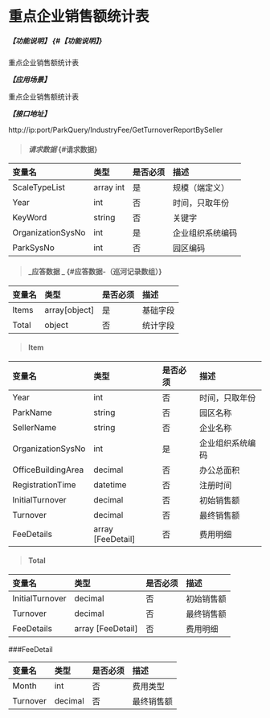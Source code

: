 # 重点企业销售额统计表

##### _【功能说明】_ {#【功能说明】}

重点企业销售额统计表

_**【应用场景】**_

重点企业销售额统计表

_**【接口地址】**_

http://ip:port/ParkQuery/IndustryFee/GetTurnoverReportBySeller

> #### _请求数据_ {#请求数据}

| 变量名 | 类型 | 是否必须 | 描述 |
| :--- | :--- | :--- | :--- |
| ScaleTypeList |array int | 是 |规模（端定义）|
| Year | int| 否 |时间，只取年份  |
| KeyWord| string| 否 | 关键字|
| OrganizationSysNo | int | 是 | 企业组织系统编码 |
| ParkSysNo| int | 否 | 园区编码|



> #### _应答数据 _ {#应答数据-（巡河记录数组）}

| 变量名 | 类型 | 是否必须 | 描述 |
| :--- | :--- | :--- | :--- |
| Items | array[object] | 是 | 基础字段 |
| Total | object | 否 | 统计字段 |

> #### Item

| 变量名 | 类型 | 是否必须 | 描述 |
| :--- | :--- | :--- | :--- |
| Year | int| 否 |时间，只取年份  |
| ParkName | string | 否 | 园区名称|
| SellerName | string | 否 |企业名称 |
| OrganizationSysNo | int | 是 | 企业组织系统编码 |
| OfficeBuildingArea| decimal | 否 |办公总面积|
| RegistrationTime| datetime| 否 |注册时间 |
| InitialTurnover | decimal | 否 |初始销售额|
| Turnover | decimal | 否 |最终销售额|
| FeeDetails | array [FeeDetail] | 否 | 费用明细|

> #### Total

| 变量名 | 类型 | 是否必须 | 描述 |
| :--- | :--- | :--- | :--- |
|  InitialTurnover | decimal | 否 |初始销售额|
| Turnover | decimal | 否 |最终销售额|
| FeeDetails | array [FeeDetail] | 否 | 费用明细|



###FeeDetail

| 变量名 | 类型 | 是否必须 | 描述 |
| :--- | :--- | :--- | :--- |
| Month| int | 否 |费用类型|
| Turnover | decimal | 否 |最终销售额|












